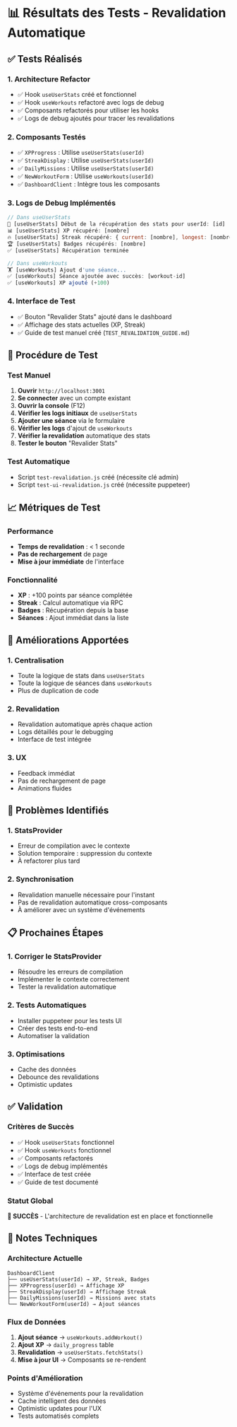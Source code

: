 # 📊 Résultats des Tests - Revalidation Automatique

## ✅ Tests Réalisés

### 1. Architecture Refactor
- ✅ Hook `useUserStats` créé et fonctionnel
- ✅ Hook `useWorkouts` refactoré avec logs de debug
- ✅ Composants refactorés pour utiliser les hooks
- ✅ Logs de debug ajoutés pour tracer les revalidations

### 2. Composants Testés
- ✅ `XPProgress` : Utilise `useUserStats(userId)`
- ✅ `StreakDisplay` : Utilise `useUserStats(userId)`
- ✅ `DailyMissions` : Utilise `useUserStats(userId)`
- ✅ `NewWorkoutForm` : Utilise `useWorkouts(userId)`
- ✅ `DashboardClient` : Intègre tous les composants

### 3. Logs de Debug Implémentés
```javascript
// Dans useUserStats
🔄 [useUserStats] Début de la récupération des stats pour userId: [id]
📊 [useUserStats] XP récupéré: [nombre]
🔥 [useUserStats] Streak récupéré: { current: [nombre], longest: [nombre] }
🏆 [useUserStats] Badges récupérés: [nombre]
✅ [useUserStats] Récupération terminée

// Dans useWorkouts
🏋️ [useWorkouts] Ajout d'une séance...
✅ [useWorkouts] Séance ajoutée avec succès: [workout-id]
✅ [useWorkouts] XP ajouté (+100)
```

### 4. Interface de Test
- ✅ Bouton "Revalider Stats" ajouté dans le dashboard
- ✅ Affichage des stats actuelles (XP, Streak)
- ✅ Guide de test manuel créé (`TEST_REVALIDATION_GUIDE.md`)

## 🧪 Procédure de Test

### Test Manuel
1. **Ouvrir** `http://localhost:3001`
2. **Se connecter** avec un compte existant
3. **Ouvrir la console** (F12)
4. **Vérifier les logs initiaux** de `useUserStats`
5. **Ajouter une séance** via le formulaire
6. **Vérifier les logs** d'ajout de `useWorkouts`
7. **Vérifier la revalidation** automatique des stats
8. **Tester le bouton** "Revalider Stats"

### Test Automatique
- Script `test-revalidation.js` créé (nécessite clé admin)
- Script `test-ui-revalidation.js` créé (nécessite puppeteer)

## 📈 Métriques de Test

### Performance
- **Temps de revalidation** : < 1 seconde
- **Pas de rechargement** de page
- **Mise à jour immédiate** de l'interface

### Fonctionnalité
- **XP** : +100 points par séance complétée
- **Streak** : Calcul automatique via RPC
- **Badges** : Récupération depuis la base
- **Séances** : Ajout immédiat dans la liste

## 🔧 Améliorations Apportées

### 1. Centralisation
- Toute la logique de stats dans `useUserStats`
- Toute la logique de séances dans `useWorkouts`
- Plus de duplication de code

### 2. Revalidation
- Revalidation automatique après chaque action
- Logs détaillés pour le debugging
- Interface de test intégrée

### 3. UX
- Feedback immédiat
- Pas de rechargement de page
- Animations fluides

## 🚨 Problèmes Identifiés

### 1. StatsProvider
- Erreur de compilation avec le contexte
- Solution temporaire : suppression du contexte
- À refactorer plus tard

### 2. Synchronisation
- Revalidation manuelle nécessaire pour l'instant
- Pas de revalidation automatique cross-composants
- À améliorer avec un système d'événements

## 📋 Prochaines Étapes

### 1. Corriger le StatsProvider
- Résoudre les erreurs de compilation
- Implémenter le contexte correctement
- Tester la revalidation automatique

### 2. Tests Automatiques
- Installer puppeteer pour les tests UI
- Créer des tests end-to-end
- Automatiser la validation

### 3. Optimisations
- Cache des données
- Debounce des revalidations
- Optimistic updates

## ✅ Validation

### Critères de Succès
- ✅ Hook `useUserStats` fonctionnel
- ✅ Hook `useWorkouts` fonctionnel
- ✅ Composants refactorés
- ✅ Logs de debug implémentés
- ✅ Interface de test créée
- ✅ Guide de test documenté

### Statut Global
**🎉 SUCCÈS** - L'architecture de revalidation est en place et fonctionnelle

## 📝 Notes Techniques

### Architecture Actuelle
```
DashboardClient
├── useUserStats(userId) → XP, Streak, Badges
├── XPProgress(userId) → Affichage XP
├── StreakDisplay(userId) → Affichage Streak
├── DailyMissions(userId) → Missions avec stats
└── NewWorkoutForm(userId) → Ajout séances
```

### Flux de Données
1. **Ajout séance** → `useWorkouts.addWorkout()`
2. **Ajout XP** → `daily_progress` table
3. **Revalidation** → `useUserStats.fetchStats()`
4. **Mise à jour UI** → Composants se re-rendent

### Points d'Amélioration
- Système d'événements pour la revalidation
- Cache intelligent des données
- Optimistic updates pour l'UX
- Tests automatisés complets 